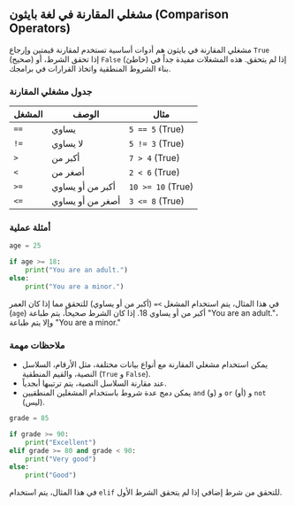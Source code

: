 ## مشغلي المقارنة في لغة بايثون (Comparison Operators)

مشغلي المقارنة في بايثون هم أدوات أساسية تستخدم لمقارنة قيمتين وإرجاع `True` (صحيح) إذا تحقق الشرط، أو `False` (خاطئ) إذا لم يتحقق. هذه المشغلات مفيدة جداً في بناء الشروط المنطقية واتخاذ القرارات في برامجك.

### جدول مشغلي المقارنة

| المشغل | الوصف | مثال |
|---|---|---|
| `==` | يساوي | `5 == 5` (True) |
| `!=` | لا يساوي | `5 != 3` (True) |
| `>` | أكبر من | `7 > 4` (True) |
| `<` | أصغر من | `2 < 6` (True) |
| `>=` | أكبر من أو يساوي | `10 >= 10` (True) |
| `<=` | أصغر من أو يساوي | `3 <= 8` (True) |

### أمثلة عملية

```python
age = 25

if age >= 18:
    print("You are an adult.")
else:
    print("You are a minor.")
```

في هذا المثال، يتم استخدام المشغل `>=` (أكبر من أو يساوي) للتحقق مما إذا كان العمر (`age`) أكبر من أو يساوي 18. إذا كان الشرط صحيحاً، يتم طباعة "You are an adult."، وإلا يتم طباعة "You are a minor."

### ملاحظات مهمة

* يمكن استخدام مشغلي المقارنة مع أنواع بيانات مختلفة، مثل الأرقام، السلاسل النصية، والقيم المنطقية (`True` و `False`).
* عند مقارنة السلاسل النصية، يتم ترتيبها أبجدياً.
* يمكن دمج عدة شروط باستخدام المشغلين المنطقيين `and` (و) و `or` (أو) و `not` (ليس).

```python
grade = 85

if grade >= 90:
    print("Excellent")
elif grade >= 80 and grade < 90:
    print("Very good")
else:
    print("Good")
```
في هذا المثال، يتم استخدام `elif` للتحقق من شرط إضافي إذا لم يتحقق الشرط الأول.

